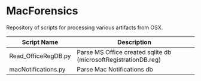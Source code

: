 # MacForensics

Repository of scripts for processing various artifacts from OSX.

Script Name | Description
------------ | -------------
Read_OfficeRegDB.py | Parse MS Office created sqlite db (microsoftRegistrationDB.reg)
macNotifications.py | Parse Mac Notifications db
